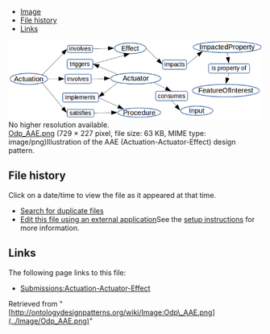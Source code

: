 * [Image](../Image/Odp_AAE.png#file)
* [File history](../Image/Odp_AAE.png#filehistory)
* [Links](../Image/Odp_AAE.png#filelinks)

[![Image:Odp AAE.png](../images/2/20/Odp_AAE.png)](../images/2/20/Odp_AAE.png)  
No higher resolution available.  
[Odp\_AAE.png](../images/2/20/Odp_AAE.png)‎ (729 × 227 pixel, file size: 63 KB, MIME type: image/png)Illustration of the AAE (Actuation-Actuator-Effect) design pattern.




## File history

Click on a date/time to view the file as it appeared at that time.



  
* [Search for duplicate files](http://ontologydesignpatterns.org/wiki/Special:FileDuplicateSearch/Odp_AAE.png "Special:FileDuplicateSearch/Odp AAE.png")
* [Edit this file using an external application](http://ontologydesignpatterns.org/wiki/index.php?title=Image:Odp_AAE.png&action=edit&externaledit=true&mode=file "Image:Odp AAE.png")See the [setup instructions](http://www.mediawiki.org/wiki/Manual:External_editors "http://www.mediawiki.org/wiki/Manual:External_editors") for more information.

## Links



The following page links to this file:


* [Submissions:Actuation-Actuator-Effect](../Submissions/Actuation-Actuator-Effect "Submissions:Actuation-Actuator-Effect")


Retrieved from "[http://ontologydesignpatterns.org/wiki/Image:Odp\_AAE.png](../Image/Odp_AAE.png)"